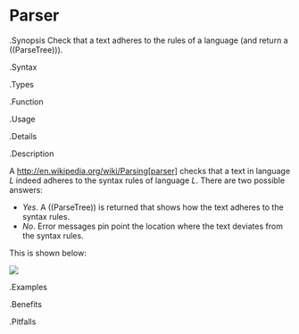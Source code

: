 # Parser

.Synopsis
Check that a text adheres to the rules of a language (and return a ((ParseTree))).

.Syntax

.Types

.Function
       
.Usage

.Details

.Description

A http://en.wikipedia.org/wiki/Parsing[parser] checks that a text in language _L_ indeed adheres 
to the syntax rules of language _L_. There are two possible answers:

*  _Yes_. A ((ParseTree)) is returned that shows how the text adheres to the syntax rules.
*  _No_. Error messages pin point the location where the text deviates from the syntax rules.


This is shown below:


![]((parser.png))


.Examples

.Benefits

.Pitfalls

